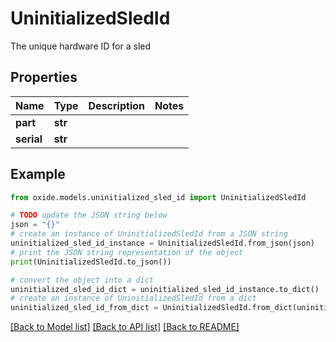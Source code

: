 # UninitializedSledId

The unique hardware ID for a sled

## Properties

Name | Type | Description | Notes
------------ | ------------- | ------------- | -------------
**part** | **str** |  | 
**serial** | **str** |  | 

## Example

```python
from oxide.models.uninitialized_sled_id import UninitializedSledId

# TODO update the JSON string below
json = "{}"
# create an instance of UninitializedSledId from a JSON string
uninitialized_sled_id_instance = UninitializedSledId.from_json(json)
# print the JSON string representation of the object
print(UninitializedSledId.to_json())

# convert the object into a dict
uninitialized_sled_id_dict = uninitialized_sled_id_instance.to_dict()
# create an instance of UninitializedSledId from a dict
uninitialized_sled_id_from_dict = UninitializedSledId.from_dict(uninitialized_sled_id_dict)
```
[[Back to Model list]](../README.md#documentation-for-models) [[Back to API list]](../README.md#documentation-for-api-endpoints) [[Back to README]](../README.md)


